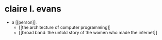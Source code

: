 # claire l. evans

- a [[person]].
  - [[the architecture of computer programming]]
  - [[broad band: the untold story of the women who made the internet]]

